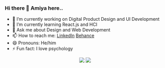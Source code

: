 ### Hi there 👋 Amiya here..

  

- 🔭 I’m currently working on Digital Product Design and UI Development
- 🌱 I’m currently learning React.js and HCI
- 💬 Ask me about Design and Web Development
- 📫 How to reach me: <a href="https://www.linkedin.com/in/amiya-ranjan-sethi-618711165/">LinkedIn</a> <a href="https://www.behance.net/amiyarsethi1">Behance</a>
- 😄 Pronouns: He/him
- ⚡ Fun fact: I love psychology

<p align = "center">
  <img src = "https://github-readme-stats.vercel.app/api?username=amiya12345&show_icons=true&theme=radical&layout=compact">
  <img src = "https://github-readme-stats.vercel.app/api/top-langs/?username=amiya12345&hide=css,html&theme=tokyonight&layout=compact">
</p>



